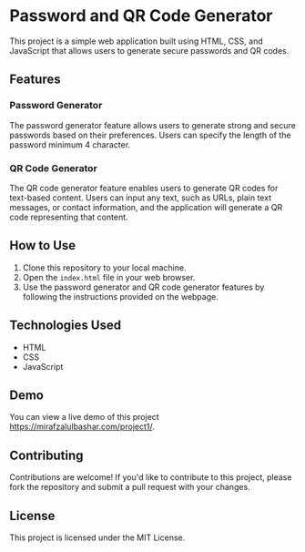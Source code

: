 # Password and QR Code Generator

This project is a simple web application built using HTML, CSS, and JavaScript that allows users to generate secure passwords and QR codes.

## Features

### Password Generator

The password generator feature allows users to generate strong and secure passwords based on their preferences. Users can specify the length of the password minimum 4 character.
### QR Code Generator

The QR code generator feature enables users to generate QR codes for text-based content. Users can input any text, such as URLs, plain text messages, or contact information, and the application will generate a QR code representing that content.

## How to Use

1. Clone this repository to your local machine.
2. Open the `index.html` file in your web browser.
3. Use the password generator and QR code generator features by following the instructions provided on the webpage.

## Technologies Used

- HTML
- CSS
- JavaScript

## Demo

You can view a live demo of this project https://mirafzalulbashar.com/project1/.

## Contributing

Contributions are welcome! If you'd like to contribute to this project, please fork the repository and submit a pull request with your changes.

## License

This project is licensed under the MIT License.

